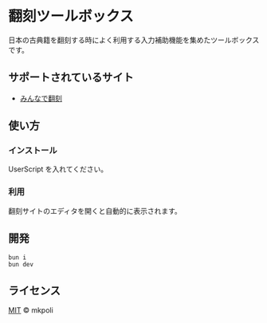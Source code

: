 # 翻刻ツールボックス

日本の古典籍を翻刻する時によく利用する入力補助機能を集めたツールボックスです。

## サポートされているサイト

- [みんなで翻刻](https://honkoku.org/app/)
<!-- - Wikisource -->

## 使い方

### インストール

UserScript を入れてください。

### 利用

翻刻サイトのエディタを開くと自動的に表示されます。

## 開発

```
bun i
bun dev
```

## ライセンス

[MIT](LICENSE) © mkpoli
